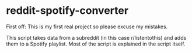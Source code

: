 # reddit-spotify-converter
First off: This is my first real project so please excuse my mistakes.

This script takes data from a subreddit (in this case r/listentothis) and adds them to a Spotify playlist. 
Most of the script is explained in the script itself.
